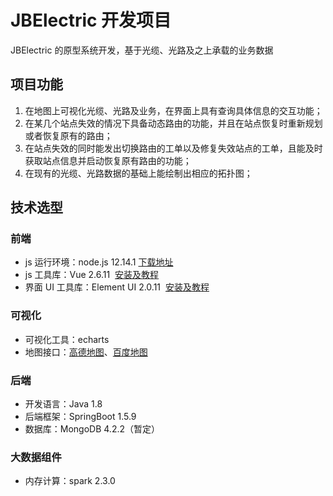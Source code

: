 # JBElectric 开发项目

JBElectric 的原型系统开发，基于光缆、光路及之上承载的业务数据

## 项目功能

1. 在地图上可视化光缆、光路及业务，在界面上具有查询具体信息的交互功能；
2. 在某几个站点失效的情况下具备动态路由的功能，并且在站点恢复时重新规划或者恢复原有的路由；
3. 在站点失效的同时能发出切换路由的工单以及修复失效站点的工单，且能及时获取站点信息并启动恢复原有路由的功能；
4. 在现有的光缆、光路数据的基础上能绘制出相应的拓扑图；

## 技术选型

### 前端

- js 运行环境：node.js 12.14.1 [下载地址](https://nodejs.org/en/)
- js 工具库：Vue 2.6.11 
  [安装及教程](https://www.runoob.com/vue2/vue-install.html)
- 界面 UI 工具库：Element UI 2.0.11 
  [安装及教程](https://element.eleme.cn/#/zh-CN/component/installation)

### 可视化

- 可视化工具：echarts
- 地图接口：[高德地图](http://webapi.amap.com)、[百度地图](http://api.map.baidu.com)

### 后端

- 开发语言：Java 1.8
- 后端框架：SpringBoot 1.5.9
- 数据库：MongoDB 4.2.2（暂定）

### 大数据组件

- 内存计算：spark 2.3.0
